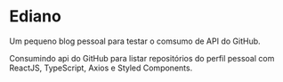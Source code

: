 # Ediano
Um pequeno blog pessoal para testar o comsumo de API do GitHub.

Consumindo api do GitHub para listar repositórios do perfil pessoal com ReactJS, TypeScript, Axios e Styled Components.
